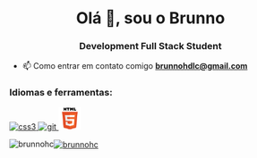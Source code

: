 <h1 align="center">Olá 👋, sou o Brunno</h1>
<h3 align="center">Development Full Stack Student</h3>

- 📫 Como entrar em contato comigo **brunnohdlc@gmail.com**


<h3 align="left">Idiomas e ferramentas:</h3>
<p align="left"> <a href="https://www.w3schools.com/css/" target="_blank" rel="noreferrer"> <img src="https://raw.githubusercontent. com/devicons/devicon/master/icons/css3/css3-original-wordmark.svg" alt="css3" width="40" height="40"/> </a> <a href="https:// git-scm.com/" target="_blank" rel="noreferrer"> <img src="https://www.vectorlogo.zone/logos/git-scm/git-scm-icon.svg" alt=" git" width="40" height="40"/> </a> <a href="https://www.w3.org/html/" target="_blank" rel="noreferrer"> <img src ="https://raw.githubusercontent.com/devicons/devicon/master/icons/html5/html5-original-wordmark.svg" alt="html5" width="40" height="40"/> </a> <a href="https:// developer.mozilla.org/en-US/docs/Web/JavaScript" target="_blank" rel="noreferrer"> 
<p><img align="left" src="https://github-readme-stats.vercel.app/api/top-langs?username=brunnohc&show_icons=true&locale=en&layout=compact" alt="brunnohc" /> </p>

<p> <img align="center" src="https://github-readme-stats.vercel.app/api?username=brunnohc&show_icons=true&locale=en" alt="brunnohc" /> </p>

